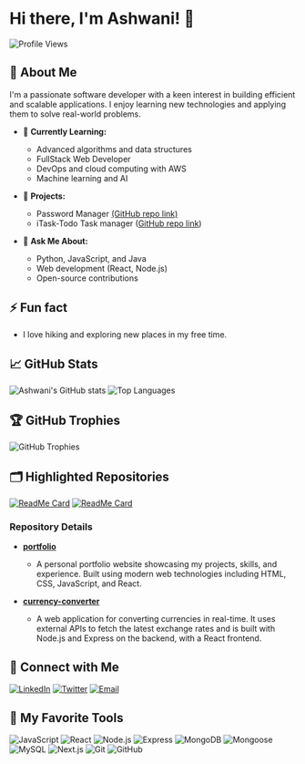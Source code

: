 # Hi there, I'm Ashwani! 👋

![Profile Views](https://komarev.com/ghpvc/?username=ashwanik0777&color=blue)

## 🚀 About Me

I'm a passionate software developer with a keen interest in building efficient and scalable applications. I enjoy learning new technologies and applying them to solve real-world problems. 


- 🌱 **Currently Learning:**
  - Advanced algorithms and data structures
  - FullStack Web Developer
  - DevOps and cloud computing with AWS
  - Machine learning and AI

- 🔭 **Projects:**
  - Password Manager [(GitHub repo link)](https://ashwanik0777.github.io/Password-Manager/)
  - iTask-Todo Task manager ([GitHub repo link](https://ashwanik0777.github.io/todo-web/))

- 💬 **Ask Me About:**
  - Python, JavaScript, and Java
  - Web development (React, Node.js)
  - Open-source contributions


## ⚡ Fun fact
-  I love hiking and exploring new places in my free time.


## 📈 GitHub Stats
![Ashwani's GitHub stats](https://github-readme-stats.vercel.app/api?username=ashwanik0777&show_icons=true&theme=radical)
![Top Languages](https://github-readme-stats.vercel.app/api/top-langs/?username=ashwanik0777&layout=compact&theme=radical)

## 🏆 GitHub Trophies
![GitHub Trophies](https://github-profile-trophy.vercel.app/?username=ashwanik0777&theme=radical)

## 🗂️ Highlighted Repositories

[![ReadMe Card](https://github-readme-stats.vercel.app/api/pin/?username=ashwanik0777&repo=portfolio&theme=radical)](https://github.com/ashwanik0777/portfolio)
[![ReadMe Card](https://github-readme-stats.vercel.app/api/pin/?username=ashwanik0777&repo=currency-converter&theme=radical)](https://github.com/ashwanik0777/currency-converter)

### Repository Details

- **[portfolio](https://github.com/ashwanik0777/portfolio)**
  - A personal portfolio website showcasing my projects, skills, and experience. Built using modern web technologies including HTML, CSS, JavaScript, and React.

- **[currency-converter](https://github.com/ashwanik0777/currency-converter)**
  - A web application for converting currencies in real-time. It uses external APIs to fetch the latest exchange rates and is built with Node.js and Express on the backend, with a React frontend.
 
## 📣 Connect with Me
[![LinkedIn](https://img.shields.io/badge/LinkedIn-0A66C2?style=for-the-badge&logo=linkedin&logoColor=white)](https://www.linkedin.com/in/ashwanik0777/)
[![Twitter](https://img.shields.io/badge/Twitter-1DA1F2?style=for-the-badge&logo=twitter&logoColor=white)](https://x.com/_ashwanik0777)
[![Email](https://img.shields.io/badge/Email-D14836?style=for-the-badge&logo=gmail&logoColor=white)](mailto:ashwanik346981@gmail.com)

## 🎨 My Favorite Tools

![JavaScript](https://img.shields.io/badge/JavaScript-F7DF1E?style=for-the-badge&logo=javascript&logoColor=black)
![React](https://img.shields.io/badge/React-20232A?style=for-the-badge&logo=react&logoColor=61DAFB)
![Node.js](https://img.shields.io/badge/Node.js-339933?style=for-the-badge&logo=nodedotjs&logoColor=white)
![Express](https://img.shields.io/badge/Express-000000?style=for-the-badge&logo=express&logoColor=white)
![MongoDB](https://img.shields.io/badge/MongoDB-47A248?style=for-the-badge&logo=mongodb&logoColor=white)
![Mongoose](https://img.shields.io/badge/Mongoose-880000?style=for-the-badge&logoColor=white)
![MySQL](https://img.shields.io/badge/MySQL-4479A1?style=for-the-badge&logo=mysql&logoColor=white)
![Next.js](https://img.shields.io/badge/Next.js-000000?style=for-the-badge&logo=nextdotjs&logoColor=white)
![Git](https://img.shields.io/badge/Git-F05032?style=for-the-badge&logo=git&logoColor=white)
![GitHub](https://img.shields.io/badge/GitHub-181717?style=for-the-badge&logo=github&logoColor=white)


